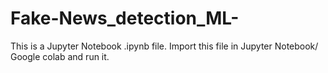 # Fake-News_detection_ML-
This is a Jupyter Notebook .ipynb file. 
Import this file in Jupyter Notebook/ Google colab and run it.
